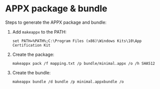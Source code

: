 APPX package & bundle
=====================

Steps to generate the APPX package and bundle:

1. Add `makeappx` to the PATH:

       set PATH=%PATH%;C:\Program Files (x86)\Windows Kits\10\App Certification Kit

2. Create the package:

       makeappx pack /f mapping.txt /p bundle/minimal.appx /o /h SHA512

3. Create the bundle:

       makeappx bundle /d bundle /p minimal.appxbundle /o
